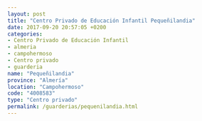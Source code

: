 ```yaml
---
layout: post
title: "Centro Privado de Educación Infantil Pequeñilandia"
date: 2017-09-20 20:57:05 +0200
categories:
- Centro Privado de Educación Infantil
- almeria
- campohermoso
- Centro privado
- guarderia
name: "Pequeñilandia"
province: "Almería"
location: "Campohermoso"
code: "4008583"
type: "Centro privado"
permalink: /guarderias/pequenilandia.html
---
```

